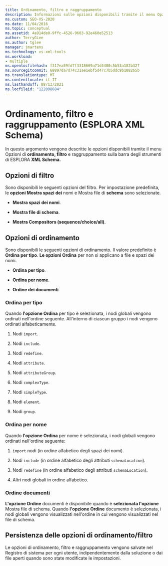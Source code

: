 ```yaml
---
title: Ordinamento, filtro e raggruppamento
description: Informazioni sulle opzioni disponibili tramite il menu Opzioni di ordinamento, filtro e raggruppamento sulla barra degli strumenti di ESPLORA XML Schema.
ms.custom: SEO-VS-2020
ms.date: 11/04/2016
ms.topic: conceptual
ms.assetid: 4a914de0-9ffc-4526-9603-92e460e52513
author: TerryGLee
ms.author: tglee
manager: jmartens
ms.technology: vs-xml-tools
ms.workload:
- multiple
ms.openlocfilehash: f317ea59fd7f3318669a71d4480c5b53a182b327
ms.sourcegitcommit: 68897da7d74c31ae1ebf5d47c7b5ddc9b108265b
ms.translationtype: MT
ms.contentlocale: it-IT
ms.lasthandoff: 08/13/2021
ms.locfileid: "122098684"
---
```

# <a name="sorting-filtering-and-grouping-xml-schema-explorer"></a>Ordinamento, filtro e raggruppamento (ESPLORA XML Schema)

In questo argomento vengono descritte le opzioni disponibili tramite il menu Opzioni di **ordinamento, filtro** e raggruppamento sulla barra degli strumenti di ESPLORA **XML Schema.**

## <a name="filter-options"></a>Opzioni di filtro

Sono disponibili le seguenti opzioni del filtro. Per impostazione predefinita, le **opzioni Mostra spazi dei** nomi e Mostra file di **schema** sono selezionate.

- **Mostra spazi dei nomi**.

- **Mostra file di schema**.

- **Mostra Compositors (sequence/choice/all)**.

## <a name="sorting-options"></a>Opzioni di ordinamento

Sono disponibili le seguenti opzioni di ordinamento. Il valore predefinito è **Ordina per tipo**. **Le opzioni Ordina** per non si applicano a file e spazi dei nomi.

- **Ordina per tipo**.

- **Ordina per nome**.

- **Ordine dei documenti**.

### <a name="sort-by-type"></a>Ordina per tipo

Quando **l'opzione Ordina** per tipo è selezionata, i nodi globali vengono ordinati nell'ordine seguente. All'interno di ciascun gruppo i nodi vengono ordinati alfabeticamente.

1. Nodi `import`.

2. Nodi `include`.

3. Nodi `redefine`.

4. Nodi `attribute`.

5. Nodi `attributeGroup`.

6. Nodi `complexType`.

7. Nodi `simpleType`.

8. Nodi `element`.

9. Nodi `group`.

### <a name="sort-by-name"></a>Ordina per nome

Quando **l'opzione Ordina** per nome è selezionata, i nodi globali vengono ordinati nell'ordine seguente:

1. `import` nodi (in ordine alfabetico degli spazi dei nomi).

2. Nodi `include` (in ordine alfabetico degli attributi `schemaLocation`).

3. Nodi `redefine` (in ordine alfabetico degli attributi `schemaLocation`).

4. Altri nodi globali in ordine alfabetico.

### <a name="document-order"></a>Ordine documenti

**L'opzione Ordine** documenti è disponibile quando è **selezionata l'opzione** Mostra file di schema. Quando **l'opzione Ordine** documento è selezionata, i nodi globali vengono visualizzati nell'ordine in cui vengono visualizzati nel file di schema.

## <a name="persisting-sortfilter-options"></a>Persistenza delle opzioni di ordinamento/filtro

Le opzioni di ordinamento, filtro e raggruppamento vengono salvate nel Registro di sistema per ogni utente, indipendentemente dalla soluzione o dai file aperti quando sono state modificate le impostazioni.
